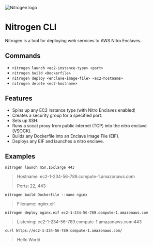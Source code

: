 ![Nitrogen logo](https://user-images.githubusercontent.com/404716/197253799-e37fde0d-4e88-48de-9961-adaeb759bcc0.png)

# Nitrogen CLI

Nitrogen is a tool for deploying web services to AWS Nitro Enclaves.


## Commands

- `nitrogen launch <ec2-instance-type> <port>`
- `nitrogen build <Dockerfile>`
- `nitrogen deploy <enclave-image-file> <ec2-hostname>`
- `nitrogen delete <ec2-hostname>`

## Features

- Spins up any EC2 instance type (with Nitro Enclaves enabled)
- Creates a security group for a specified port.
- Sets up SSH.
- Runs a socat proxy from public internet (TCP) into the nitro enclave (VSOCK).
- Builds any Dockerfile into an Enclave Image File (EIF).
- Deploys any EIF and launches a nitro enclave.

## Examples

`nitrogen launch m5n.16xlarge 443`
> Hostname: ec2-1-234-56-789.compute-1.amazonaws.com
> 
> Ports: 22, 443

`nitrogen build Dockerfile --name nginx`
> Filename: nginx.eif

`nitrogen deploy nginx.eif ec2-1-234-56-789.compute-1.amazonaws.com`
> Listening: ec2-1-234-56-789.compute-1.amazonaws.com:443

`curl https://ec2-1-234-56-789.compute-1.amazonaws.com/`
> Hello World
